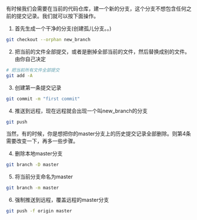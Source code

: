 有时候我们会需要在当前的代码仓库，建一个新的分支，这个分支不想包含任何之前的提交记录。我们就可以按下面操作。
1. 首先生成一个干净的分支(创建孤儿分支。。)
```sh
git checkout --orphan new_branch
```
2. 把当前的文件全部提交，或者是删掉全部当前的文件，然后替换成别的文件。由你自己决定
```sh
# 把当前所有文件全部提交
git add -A
```
3. 创建第一条提交记录
```sh
git commit -m "first commit"
```
4. 推送到远程，现在远程就会出现一个叫new_branch的分支
```sh
git push
```

当然，有的时候，你是想把你的master分支上的历史提交记录全部删除。则第4条需要改变一下，再多一些步骤。

4. 删除本地master分支
```sh
git branch -D master
```
5. 将当前分支命名为master
```sh
git branch -m master
```
6. 强制推送到远程，覆盖远程的master分支
```sh
git push -f origin master
```

